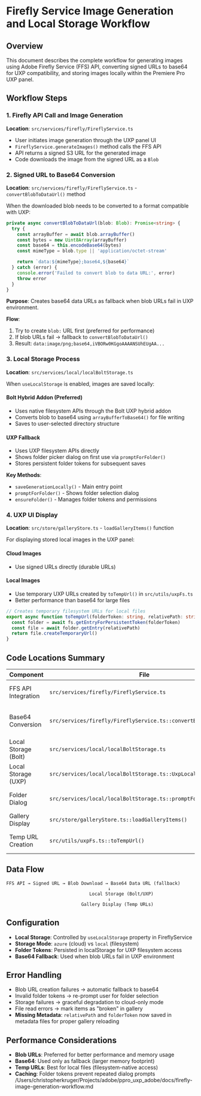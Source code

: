 # Firefly Service Image Generation and Local Storage Workflow

## Overview

This document describes the complete workflow for generating images using Adobe Firefly Service (FFS) API, converting signed URLs to base64 for UXP compatibility, and storing images locally within the Premiere Pro UXP panel.

## Workflow Steps

### 1. Firefly API Call and Image Generation

**Location**: `src/services/firefly/FireflyService.ts`

- User initiates image generation through the UXP panel UI
- `FireflyService.generateImages()` method calls the FFS API
- API returns a signed S3 URL for the generated image
- Code downloads the image from the signed URL as a `Blob`

### 2. Signed URL to Base64 Conversion

**Location**: `src/services/firefly/FireflyService.ts` - `convertBlobToDataUrl()` method

When the downloaded blob needs to be converted to a format compatible with UXP:

```typescript
private async convertBlobToDataUrl(blob: Blob): Promise<string> {
  try {
    const arrayBuffer = await blob.arrayBuffer()
    const bytes = new Uint8Array(arrayBuffer)
    const base64 = this.encodeBase64(bytes)
    const mimeType = blob.type || 'application/octet-stream'

    return `data:${mimeType};base64,${base64}`
  } catch (error) {
    console.error('Failed to convert blob to data URL:', error)
    throw error
  }
}
```

**Purpose**: Creates base64 data URLs as fallback when blob URLs fail in UXP environment.

**Flow**:
1. Try to create `blob:` URL first (preferred for performance)
2. If blob URLs fail → fallback to `convertBlobToDataUrl()`
3. Result: `data:image/png;base64,iVBORw0KGgoAAAANSUhEUgAA...`

### 3. Local Storage Process

**Location**: `src/services/local/localBoltStorage.ts`

When `useLocalStorage` is enabled, images are saved locally:

#### Bolt Hybrid Addon (Preferred)
- Uses native filesystem APIs through the Bolt UXP hybrid addon
- Converts blob to base64 using `arrayBufferToBase64()` for file writing
- Saves to user-selected directory structure

#### UXP Fallback
- Uses UXP filesystem APIs directly
- Shows folder picker dialog on first use via `promptForFolder()`
- Stores persistent folder tokens for subsequent saves

**Key Methods**:
- `saveGenerationLocally()` - Main entry point
- `promptForFolder()` - Shows folder selection dialog
- `ensureFolder()` - Manages folder tokens and permissions

### 4. UXP UI Display

**Location**: `src/store/galleryStore.ts` - `loadGalleryItems()` function

For displaying stored local images in the UXP panel:

#### Cloud Images
- Use signed URLs directly (durable URLs)

#### Local Images
- Use temporary UXP URLs created by `toTempUrl()` in `src/utils/uxpFs.ts`
- Better performance than base64 for large files

```typescript
// Creates temporary filesystem URLs for local files
export async function toTempUrl(folderToken: string, relativePath: string): Promise<string> {
  const folder = await fs.getEntryForPersistentToken(folderToken)
  const file = await folder.getEntry(relativePath)
  return file.createTemporaryUrl()
}
```

## Code Locations Summary

| Component | File | Purpose |
|-----------|------|---------|
| FFS API Integration | `src/services/firefly/FireflyService.ts` | API calls, blob downloads |
| Base64 Conversion | `src/services/firefly/FireflyService.ts::convertBlobToDataUrl()` | Signed URL → base64 data URL |
| Local Storage (Bolt) | `src/services/local/localBoltStorage.ts` | Hybrid addon storage |
| Local Storage (UXP) | `src/services/local/localBoltStorage.ts::UxpLocalStorage` | Fallback UXP storage |
| Folder Dialog | `src/services/local/localBoltStorage.ts::promptForFolder()` | User folder selection |
| Gallery Display | `src/store/galleryStore.ts::loadGalleryItems()` | Image URL hydration |
| Temp URL Creation | `src/utils/uxpFs.ts::toTempUrl()` | Local file URL generation |

## Data Flow

```
FFS API → Signed URL → Blob Download → Base64 Data URL (fallback)
                                      ↓
                               Local Storage (Bolt/UXP)
                                      ↓
                            Gallery Display (Temp URLs)
```

## Configuration

- **Local Storage**: Controlled by `useLocalStorage` property in FireflyService
- **Storage Mode**: `azure` (cloud) vs `local` (filesystem)
- **Folder Tokens**: Persisted in localStorage for UXP filesystem access
- **Base64 Fallback**: Used when blob URLs fail in UXP environment

## Error Handling

- Blob URL creation failures → automatic fallback to base64
- Invalid folder tokens → re-prompt user for folder selection
- Storage failures → graceful degradation to cloud-only mode
- File read errors → mark items as "broken" in gallery
- **Missing Metadata**: `relativePath` and `folderToken` now saved in metadata files for proper gallery reloading

## Performance Considerations

- **Blob URLs**: Preferred for better performance and memory usage
- **Base64**: Used only as fallback (larger memory footprint)
- **Temp URLs**: Best for local files (filesystem-native access)
- **Caching**: Folder tokens prevent repeated dialog prompts</content>
<parameter name="filePath">/Users/christopherkruger/Projects/adobe/ppro_uxp_adobe/docs/firefly-image-generation-workflow.md